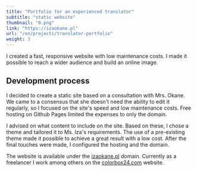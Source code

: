 ```yaml
---
title: "Portfolio for an experienced translator"
subtitle: "static website"
thumbnail: "0.png"
link: "https://izaokane.pl"
url: "/en/projects/translator-portfolio"
weight: 3
---
```


I created a fast, responsive website with low maintenance costs. I made it possible to reach a wider audience and build an online image.
<!--more-->

## Development process

I decided to create a static site based on a consultation with Mrs. Okane. We came to a consensus that she doesn't need the ability to edit it regularly, so I focused on the site's speed and low maintenance costs. Free hosting on Github Pages limited the expenses to only the domain.

I advised on what content to include on the site. Based on these, I chose a theme and tailored it to Ms. Iza's requirements. The use of a pre-existing theme made it possible to achieve a great result with a low cost. After the final touches were made, I configured the hosting and the domain.

The website is available under the [izaokane.pl](https://izaokane.pl) domain. Currently as a freelancer I work among others on the [colorbox24.com](https://colorbox24.com) website.